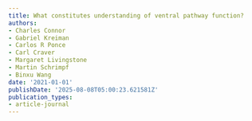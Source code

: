```yaml
---
title: What constitutes understanding of ventral pathway function?
authors:
- Charles Connor
- Gabriel Kreiman
- Carlos R Ponce
- Carl Craver
- Margaret Livingstone
- Martin Schrimpf
- Binxu Wang
date: '2021-01-01'
publishDate: '2025-08-08T05:00:23.621581Z'
publication_types:
- article-journal
---
```

